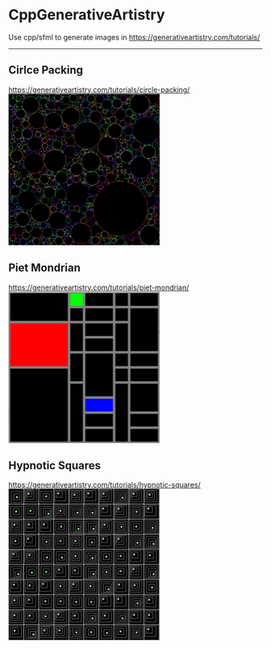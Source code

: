 # CppGenerativeArtistry
Use cpp/sfml to generate images in https://generativeartistry.com/tutorials/  

---  

## Cirlce Packing
https://generativeartistry.com/tutorials/circle-packing/  
<img alt="CirclePacking" src="https://github.com/Harpsichord1207/CppGenerativeArtistry/blob/master/CirclePacking/image.png" width="300" height="300">


## Piet Mondrian
https://generativeartistry.com/tutorials/piet-mondrian/  
<img alt="PietMondrian" src="https://github.com/Harpsichord1207/CppGenerativeArtistry/blob/master/PietMondrian/image.png" width="300" height="300">

## Hypnotic Squares
https://generativeartistry.com/tutorials/hypnotic-squares/
<img alt="HypnoticSquares" src="https://github.com/Harpsichord1207/CppGenerativeArtistry/blob/master/HypnoticSquares/image.png" width="300" height="300">
